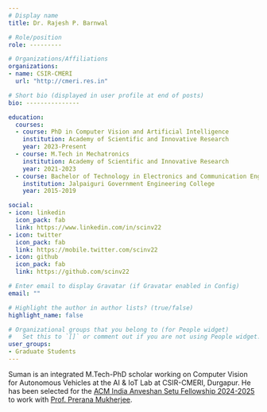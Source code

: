 ```yaml
---
# Display name
title: Dr. Rajesh P. Barnwal

# Role/position
role: ---------

# Organizations/Affiliations
organizations:
- name: CSIR-CMERI
  url: "http://cmeri.res.in"

# Short bio (displayed in user profile at end of posts)
bio: ---------------

education:
  courses:
  - course: PhD in Computer Vision and Artificial Intelligence
    institution: Academy of Scientific and Innovative Research
    year: 2023-Present
  - course: M.Tech in Mechatronics
    institution: Academy of Scientific and Innovative Research
    year: 2021-2023
  - course: Bachelor of Technology in Electronics and Communication Engineering
    institution: Jalpaiguri Government Engineering College
    year: 2015-2019

social:
- icon: linkedin
  icon_pack: fab
  link: https://www.linkedin.com/in/scinv22
- icon: twitter
  icon_pack: fab
  link: https://mobile.twitter.com/scinv22
- icon: github
  icon_pack: fab
  link: https://github.com/scinv22

# Enter email to display Gravatar (if Gravatar enabled in Config)
email: ""

# Highlight the author in author lists? (true/false)
highlight_name: false

# Organizational groups that you belong to (for People widget)
#   Set this to `[]` or comment out if you are not using People widget.
user_groups:
- Graduate Students
---
```


Suman is an integrated M.Tech-PhD scholar working on Computer Vision for Autonomous Vehicles at the AI & IoT Lab at CSIR-CMERI, Durgapur. He has been selected for the [ACM India Anveshan Setu Fellowship 2024-2025](https://www.acm.org/articles/acm-india-bulletins/2024/announcing-acm-india-anveshan-setu-fellows) to work with [Prof. Prerana Mukherjee](https://www.jnu.ac.in/content/prerana).
